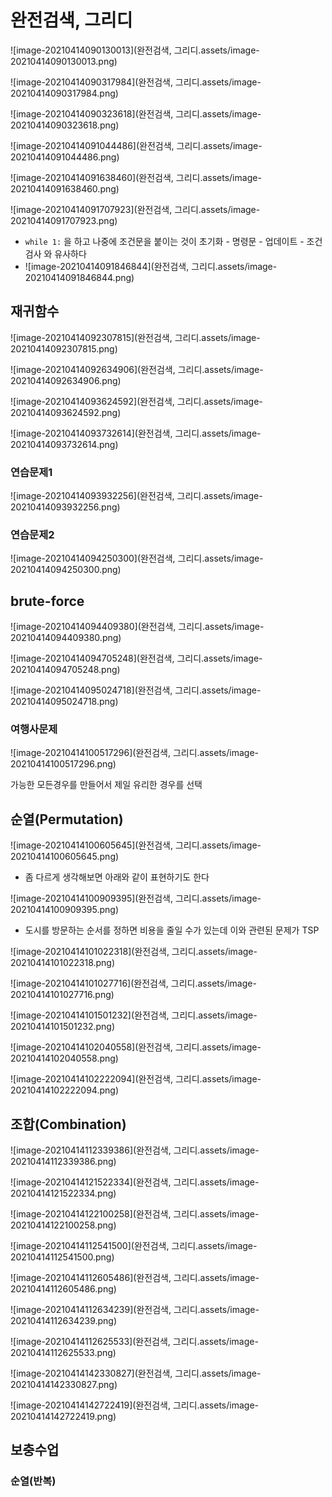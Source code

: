 # 완전검색, 그리디

![image-20210414090130013](완전검색, 그리디.assets/image-20210414090130013.png)

![image-20210414090317984](완전검색, 그리디.assets/image-20210414090317984.png)

![image-20210414090323618](완전검색, 그리디.assets/image-20210414090323618.png)

![image-20210414091044486](완전검색, 그리디.assets/image-20210414091044486.png)

![image-20210414091638460](완전검색, 그리디.assets/image-20210414091638460.png)

![image-20210414091707923](완전검색, 그리디.assets/image-20210414091707923.png)

- `while 1:` 을 하고 나중에 조건문을 붙이는 것이 초기화 - 명령문 - 업데이트 - 조건검사 와 유사하다
-  ![image-20210414091846844](완전검색, 그리디.assets/image-20210414091846844.png)

## 재귀함수

![image-20210414092307815](완전검색, 그리디.assets/image-20210414092307815.png)

![image-20210414092634906](완전검색, 그리디.assets/image-20210414092634906.png)

![image-20210414093624592](완전검색, 그리디.assets/image-20210414093624592.png)

![image-20210414093732614](완전검색, 그리디.assets/image-20210414093732614.png)

### 연습문제1

![image-20210414093932256](완전검색, 그리디.assets/image-20210414093932256.png)

### 연습문제2

![image-20210414094250300](완전검색, 그리디.assets/image-20210414094250300.png)

## brute-force

![image-20210414094409380](완전검색, 그리디.assets/image-20210414094409380.png)

![image-20210414094705248](완전검색, 그리디.assets/image-20210414094705248.png)

![image-20210414095024718](완전검색, 그리디.assets/image-20210414095024718.png)

### 여행사문제

![image-20210414100517296](완전검색, 그리디.assets/image-20210414100517296.png)

가능한 모든경우를 만들어서 제일 유리한 경우를 선택

## 순열(Permutation)

![image-20210414100605645](완전검색, 그리디.assets/image-20210414100605645.png)

- 좀 다르게 생각해보면 아래와 같이 표현하기도 한다

![image-20210414100909395](완전검색, 그리디.assets/image-20210414100909395.png)

- 도시를 방문하는 순서를 정하면 비용을 줄일 수가 있는데 이와 관련된 문제가 TSP

![image-20210414101022318](완전검색, 그리디.assets/image-20210414101022318.png)

![image-20210414101027716](완전검색, 그리디.assets/image-20210414101027716.png)

![image-20210414101501232](완전검색, 그리디.assets/image-20210414101501232.png)

![image-20210414102040558](완전검색, 그리디.assets/image-20210414102040558.png)

![image-20210414102222094](완전검색, 그리디.assets/image-20210414102222094.png)

## 조합(Combination)

![image-20210414112339386](완전검색, 그리디.assets/image-20210414112339386.png)

![image-20210414121522334](완전검색, 그리디.assets/image-20210414121522334.png)

![image-20210414122100258](완전검색, 그리디.assets/image-20210414122100258.png)

![image-20210414112541500](완전검색, 그리디.assets/image-20210414112541500.png)

![image-20210414112605486](완전검색, 그리디.assets/image-20210414112605486.png)

![image-20210414112634239](완전검색, 그리디.assets/image-20210414112634239.png)

![image-20210414112625533](완전검색, 그리디.assets/image-20210414112625533.png)

![image-20210414142330827](완전검색, 그리디.assets/image-20210414142330827.png)

![image-20210414142722419](완전검색, 그리디.assets/image-20210414142722419.png)

## 보충수업

### 순열(반복)



